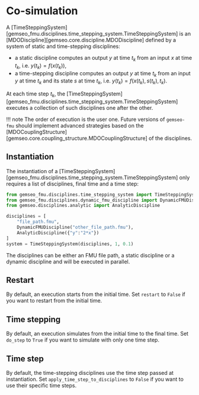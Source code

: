 <!--
 Copyright 2021 IRT Saint Exupéry, https://www.irt-saintexupery.com

 This work is licensed under the Creative Commons Attribution-ShareAlike 4.0
 International License. To view a copy of this license, visit
 http://creativecommons.org/licenses/by-sa/4.0/ or send a letter to Creative
 Commons, PO Box 1866, Mountain View, CA 94042, USA.
-->

# Co-simulation

A
[TimeSteppingSystem][gemseo_fmu.disciplines.time_stepping_system.TimeSteppingSystem]
is an
[MDODiscipline][gemseo.core.discipline.MDODiscipline]
defined by a system of static and time-stepping disciplines:

- a static discipline computes an output $y$ at time $t_k$
  from an input $x$ at time $t_k$, i.e. $y(t_k)=f(x(t_k))$,
- a time-stepping discipline computes an output $y$ at time $t_k$
  from an input $y$ at time $t_k$ and its state $s$ at time $t_k$,
  i.e. $y(t_k)=f(x(t_k),s(t_k),t_k)$.

At each time step $t_k$,
the
[TimeSteppingSystem][gemseo_fmu.disciplines.time_stepping_system.TimeSteppingSystem]
executes a collection of such disciplines one after the other.

!!! note
    The order of execution is the user one.
    Future versions of `gemseo-fmu` should implement advanced strategies
    based on the
    [MDOCouplingStructure][gemseo.core.coupling_structure.MDOCouplingStructure]
    of the disciplines.

## Instantiation

The instantiation of a
[TimeSteppingSystem][gemseo_fmu.disciplines.time_stepping_system.TimeSteppingSystem]
only requires a list of disciplines, final time and a time step:

```python
from gemseo_fmu.disciplines.time_stepping_system import TimeSteppingSystem
from gemseo_fmu.disciplines.dynamic_fmu_discipline import DynamicFMUDiscipline
from gemseo.disciplines.analytic import AnalyticDiscipline

disciplines = [
    "file_path.fmu",
    DynamicFMUDiscipline("other_file_path.fmu"),
    AnalyticDiscipline({"y":"2*x"})
]
system = TimeSteppingSystem(disciplines, 1, 0.1)
```

The disciplines can be either an FMU file path,
a static discipline or a dynamic discipline
and will be executed in parallel.

## Restart

By default,
an execution starts from the initial time.
Set `restart` to `False` if you want to restart from the initial time.

## Time stepping

By default,
an execution simulates from the initial time to the final time.
Set `do_step` to `True` if you want to simulate with only one time step.

## Time step

By default,
the time-stepping disciplines use the time step passed at instantiation.
Set `apply_time_step_to_disciplines` to `False`  if you want to use their specific time steps.
